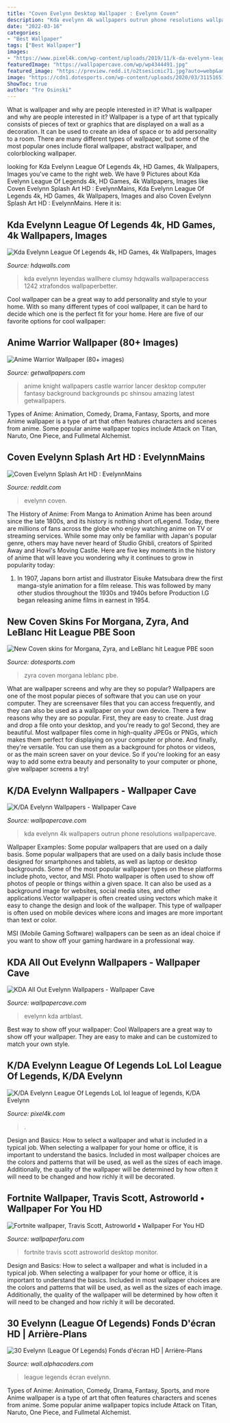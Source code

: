 ```yaml
---
title: "Coven Evelynn Desktop Wallpaper : Evelynn Coven"
description: "Kda evelynn 4k wallpapers outrun phone resolutions wallpapercave"
date: "2022-03-16"
categories:
- "Best Wallpaper"
tags: ["Best Wallpaper"]
images:
- "https://www.pixel4k.com/wp-content/uploads/2019/11/k-da-evelynn-league-of-legends-lol-lol_1574104780.jpg"
featuredImage: "https://wallpapercave.com/wp/wp4344491.jpg"
featured_image: "https://preview.redd.it/o2tsesicmic71.jpg?auto=webp&amp;s=84ab7ff8489999947431fa300acd721e92829cf3"
image: "https://cdn1.dotesports.com/wp-content/uploads/2020/03/31151651/Zyra.png-1024x619.jpg"
ShowToc: true
author: "Tre Osinski"
---
```



What is wallpaper and why are people interested in it?
What is wallpaper and why are people interested in it?
Wallpaper is a type of art that typically consists of pieces of text or graphics that are displayed on a wall as a decoration. It can be used to create an idea of space or to add personality to a room. There are many different types of wallpaper, but some of the most popular ones include floral wallpaper, abstract wallpaper, and colorblocking wallpaper.

	

		
looking for Kda Evelynn League Of Legends 4k, HD Games, 4k Wallpapers, Images you've came to the right web. We have 9 Pictures about Kda Evelynn League Of Legends 4k, HD Games, 4k Wallpapers, Images like Coven Evelynn Splash Art HD : EvelynnMains, Kda Evelynn League Of Legends 4k, HD Games, 4k Wallpapers, Images and also Coven Evelynn Splash Art HD : EvelynnMains. Here it is:
		
    
## Kda Evelynn League Of Legends 4k, HD Games, 4k Wallpapers, Images

<img loading=lazy src="https://images.hdqwalls.com/wallpapers/kda-evelynn-league-of-legends-4k-kg.jpg" onerror="this.onerror=null;this.src='https://tse2.mm.bing.net/th?id=OIP.6DTB_GIPA_x3uKOjfP-IcAHaEK&amp;pid=15.1';" alt="Kda Evelynn League Of Legends 4k, HD Games, 4k Wallpapers, Images">

_Source: hdqwalls.com_

>kda evelynn leyendas wallhere clumsy hdqwalls wallpaperaccess 1242 xtrafondos wallpaperbetter. 

	

Cool wallpaper can be a great way to add personality and style to your home. With so many different types of cool wallpaper, it can be hard to decide which one is the perfect fit for your home. Here are five of our favorite options for cool wallpaper: 

    
## Anime Warrior Wallpaper (80+ Images)

<img loading=lazy src="http://getwallpapers.com/wallpaper/full/e/7/7/549847.jpg" onerror="this.onerror=null;this.src='https://tse3.mm.bing.net/th?id=OIP.0e2r_Ruh0Y786E5JqUaFfgHaEo&amp;pid=15.1';" alt="Anime Warrior Wallpaper (80+ images)">

_Source: getwallpapers.com_

>anime knight wallpapers castle warrior lancer desktop computer fantasy background backgrounds pc shinsou amazing latest getwallpapers. 

	

Types of Anime: Animation, Comedy, Drama, Fantasy, Sports, and more
Anime wallpaper is a type of art that often features characters and scenes from anime. Some popular anime wallpaper topics include Attack on Titan, Naruto, One Piece, and Fullmetal Alchemist.

    
## Coven Evelynn Splash Art HD : EvelynnMains

<img loading=lazy src="https://preview.redd.it/o2tsesicmic71.jpg?auto=webp&amp;s=84ab7ff8489999947431fa300acd721e92829cf3" onerror="this.onerror=null;this.src='https://tse4.mm.bing.net/th?id=OIP.Y2gUH2m5TbU1lhMLAMLiBAHaEW&amp;pid=15.1';" alt="Coven Evelynn Splash Art HD : EvelynnMains">

_Source: reddit.com_

>evelynn coven. 

	

The History of Anime: From Manga to Animation
Anime has been around since the late 1800s, and its history is nothing short ofLegend. Today, there are millions of fans across the globe who enjoy watching anime on TV or streaming services. While some may only be familiar with Japan's popular genre, others may have never heard of Studio Ghibli, creators of Spirited Away and Howl's Moving Castle. Here are five key moments in the history of anime that will leave you wondering why it continues to grow in popularity today:
1) In 1907, Japans born artist and illustrator Eisuke Matsubara drew the first manga-style animation for a film release. This was followed by many other studios throughout the 1930s and 1940s before Production I.G began releasing anime films in earnest in 1954.

    
## New Coven Skins For Morgana, Zyra, And LeBlanc Hit League PBE Soon

<img loading=lazy src="https://cdn1.dotesports.com/wp-content/uploads/2020/03/31151651/Zyra.png-1024x619.jpg" onerror="this.onerror=null;this.src='https://tse3.mm.bing.net/th?id=OIP.5Y7Xt4BkDWwvt5ktx95ftwHaEe&amp;pid=15.1';" alt="New Coven skins for Morgana, Zyra, and LeBlanc hit League PBE soon">

_Source: dotesports.com_

>zyra coven morgana leblanc pbe. 

	

What are wallpaper screens and why are they so popular?
Wallpapers are one of the most popular pieces of software that you can use on your computer. They are screensaver files that you can access frequently, and they can also be used as a wallpaper on your own device. There a few reasons why they are so popular. First, they are easy to create. Just drag and drop a file onto your desktop, and you're ready to go! Second, they are beautiful. Most wallpaper files come in high-quality JPEGs or PNGs, which makes them perfect for displaying on your computer or phone. And finally, they're versatile. You can use them as a background for photos or videos, or as the main screen saver on your device. So if you're looking for an easy way to add some extra beauty and personality to your computer or phone, give wallpaper screens a try!

    
## K/DA Evelynn Wallpapers - Wallpaper Cave

<img loading=lazy src="https://wallpapercave.com/wp/wp4344491.jpg" onerror="this.onerror=null;this.src='https://tse2.mm.bing.net/th?id=OIP.5FYDSQvJOeHNwwMpjwlOPQHaNK&amp;pid=15.1';" alt="K/DA Evelynn Wallpapers - Wallpaper Cave">

_Source: wallpapercave.com_

>kda evelynn 4k wallpapers outrun phone resolutions wallpapercave. 

	

Wallpaper Examples: Some popular wallpapers that are used on a daily basis.
Some popular wallpapers that are used on a daily basis include those designed for smartphones and tablets, as well as laptop or desktop backgrounds. Some of the most popular wallpaper types on these platforms include photo, vector, and MSI. 
Photo wallpaper is often used to show off photos of people or things within a given space. It can also be used as a background image for websites, social media sites, and other applications.Vector wallpaper is often created using vectors which make it easy to change the design and look of the wallpaper. This type of wallpaper is often used on mobile devices where icons and images are more important than text or color. 

MSI (Mobile Gaming Software) wallpapers can be seen as an ideal choice if you want to show off your gaming hardware in a professional way.

    
## KDA All Out Evelynn Wallpapers - Wallpaper Cave

<img loading=lazy src="https://wallpapercave.com/wp/wp8029064.jpg" onerror="this.onerror=null;this.src='https://tse3.mm.bing.net/th?id=OIP.AkfgInVemnnxIBAzsmPjzAHaEI&amp;pid=15.1';" alt="KDA All Out Evelynn Wallpapers - Wallpaper Cave">

_Source: wallpapercave.com_

>evelynn kda artblast. 

	

Best way to show off your wallpaper:
Cool Wallpapers are a great way to show off your wallpaper. They are easy to make and can be customized to match your own style.

    
## K/DA Evelynn League Of Legends LoL Lol League Of Legends, K/DA Evelynn

<img loading=lazy src="https://www.pixel4k.com/wp-content/uploads/2019/11/k-da-evelynn-league-of-legends-lol-lol_1574104780.jpg" onerror="this.onerror=null;this.src='https://tse1.mm.bing.net/th?id=OIP.Ds5r69yyysDVZcZ8Wry6FwHaEK&amp;pid=15.1';" alt="K/DA Evelynn League Of Legends LoL lol league of legends, K/DA Evelynn">

_Source: pixel4k.com_

>. 

	

Design and Basics: How to select a wallpaper and what is included in a typical job.
When selecting a wallpaper for your home or office, it is important to understand the basics. Included in most wallpaper choices are the colors and patterns that will be used, as well as the sizes of each image. Additionally, the quality of the wallpaper will be determined by how often it will need to be changed and how richly it will be decorated.

    
## Fortnite Wallpaper, Travis Scott, Astroworld • Wallpaper For You HD

<img loading=lazy src="https://wallpaperforu.com/wp-content/uploads/2020/08/fortnite-wallpaper-200826143526492048x1152.jpg" onerror="this.onerror=null;this.src='https://tse2.mm.bing.net/th?id=OIP.mqh9O5HTvks_yt7zvukb9gHaEK&amp;pid=15.1';" alt="Fortnite wallpaper, Travis Scott, Astroworld • Wallpaper For You HD">

_Source: wallpaperforu.com_

>fortnite travis scott astroworld desktop monitor. 

	

Design and Basics: How to select a wallpaper and what is included in a typical job.
When selecting a wallpaper for your home or office, it is important to understand the basics. Included in most wallpaper choices are the colors and patterns that will be used, as well as the sizes of each image. Additionally, the quality of the wallpaper will be determined by how often it will need to be changed and how richly it will be decorated.

    
## 30 Evelynn (League Of Legends) Fonds D&#039;écran HD | Arrière-Plans

<img loading=lazy src="https://images.alphacoders.com/613/613663.jpg" onerror="this.onerror=null;this.src='https://tse2.mm.bing.net/th?id=OIP.ZIm6IFHpAw_PFacZoKYdkwHaEK&amp;pid=15.1';" alt="30 Evelynn (League Of Legends) Fonds d&#039;écran HD | Arrière-Plans">

_Source: wall.alphacoders.com_

>league legends écran evelynn. 

	

Types of Anime: Animation, Comedy, Drama, Fantasy, Sports, and more
Anime wallpaper is a type of art that often features characters and scenes from anime. Some popular anime wallpaper topics include Attack on Titan, Naruto, One Piece, and Fullmetal Alchemist.

